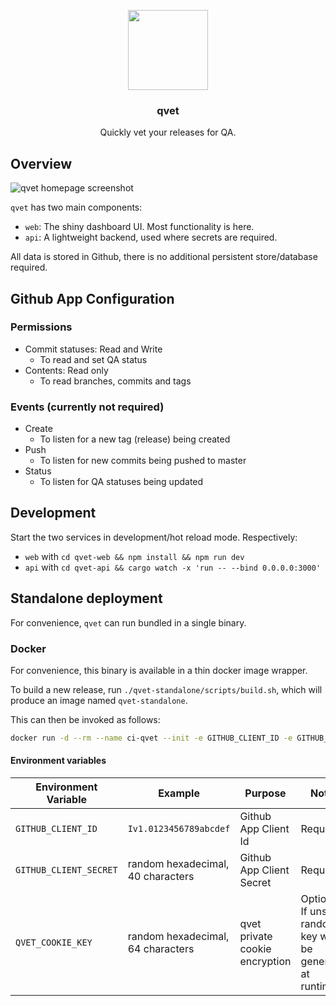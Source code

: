 <p align="center">
  <img src="./img/qvet_icon.png" width="128px" height="128px">
  
  <h3 align="center">qvet</h3>

  <p align="center">
    Quickly vet your releases for QA.
  </p>
</p>

## Overview

![qvet homepage screenshot](./img/qvet_qvet_demo.png)

`qvet` has two main components:

- `web`: The shiny dashboard UI. Most functionality is here.
- `api`: A lightweight backend, used where secrets are required.

All data is stored in Github, there is no additional persistent store/database required.

## Github App Configuration

### Permissions

- Commit statuses: Read and Write
  - To read and set QA status
- Contents: Read only
  - To read branches, commits and tags

### Events (currently not required)

- Create
  - To listen for a new tag (release) being created
- Push
  - To listen for new commits being pushed to master
- Status
  - To listen for QA statuses being updated

## Development

Start the two services in development/hot reload mode. Respectively:

- `web` with `cd qvet-web && npm install && npm run dev`
- `api` with `cd qvet-api && cargo watch -x 'run -- --bind 0.0.0.0:3000'`

## Standalone deployment

For convenience, `qvet` can run bundled in a single binary.

### Docker

For convenience, this binary is available in a thin docker image wrapper.

To build a new release, run `./qvet-standalone/scripts/build.sh`, which will produce an image named `qvet-standalone`.

This can then be invoked as follows:

```bash
docker run -d --rm --name ci-qvet --init -e GITHUB_CLIENT_ID -e GITHUB_CLIENT_SECRET -e QVET_COOKIE_KEY -p 39106:39105 qvet-standalone --bind 0.0.0.0:39105
```

#### Environment variables

| Environment Variable   | Example                           | Purpose                        | Notes                                                          |
| ---------------------- | --------------------------------- | ------------------------------ | -------------------------------------------------------------- |
| `GITHUB_CLIENT_ID`     | `Iv1.0123456789abcdef`            | Github App Client Id           | Required                                                       |
| `GITHUB_CLIENT_SECRET` | random hexadecimal, 40 characters | Github App Client Secret       | Required                                                       |
| `QVET_COOKIE_KEY`      | random hexadecimal, 64 characters | qvet private cookie encryption | Optional. If unset, a random key will be generated at runtime. |
